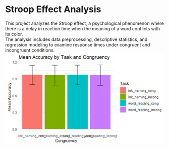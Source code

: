 # Stroop Effect Analysis  
This project analyzes the Stroop effect, a psychological phenomenon where there is a delay in reaction time when the meaning of a word conflicts with its color.  
The analysis includes data preprocessing, descriptive statistics, and regression modeling to examine response times under congruent and incongruent conditions.  
![Stroop Plot](IMG_0518.png)
